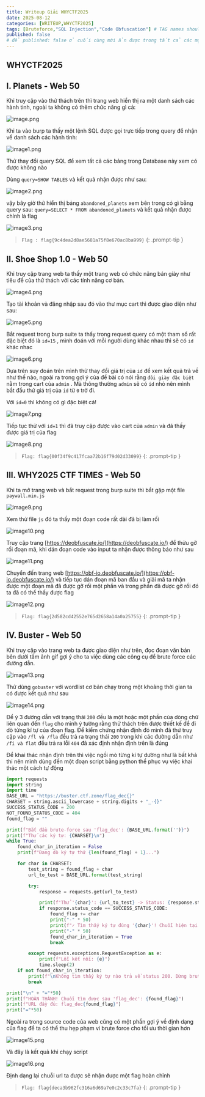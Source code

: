 ```yaml
---
title: Writeup Giải WHYCTF2025
date: 2025-08-12
categories: [WRITEUP,WHYCTF2025]
tags: [Bruteforce,"SQL Injection","Code Obfuscation"] # TAG names should always be lowercase
published: false
# để published: false ở cuối cùng mới ẩn được trong tất cả các mục
---
```


## WHYCTF2025

## I. **Planets - Web 50**

Khi truy cập vào thử thách trên thì trang web hiển thị ra một danh sách các hành tinh, ngoài ta không có thêm chức năng gì cả:

![image.png](/assets/img/posts/WHYCTF2025/image.png)

Khi ta vào burp ta thấy một lệnh SQL được gọi trực tiếp trong query để nhận về danh sách các hành tinh:

![image1.png](/assets/img/posts/WHYCTF2025/image1.png)

Thử thay đổi query SQL để xem tất cả các bảng trong Database này xem có được không nào

Dùng `query=SHOW TABLES` và kết quả nhận được như sau:

![image2.png](/assets/img/posts/WHYCTF2025/image2.png)

vậy bây giờ thử hiển thị bảng `abandoned_planets` xem bên trong có gì bằng query sau: `query=SELECT * FROM abandoned_planets` và kết quả nhận được chính là flag

![image3.png](/assets/img/posts/WHYCTF2025/image3.png)

> `Flag : flag{9c4dea2d8ae5681a75f8e670ac8ba999}`
{: .prompt-tip }

## II. **Shoe Shop 1.0 - Web 50**

Khi truy cập trang web ta thấy một trang web có chức năng bán giày như tiêu đề của thử thách với các tính năng cơ bản.

![image4.png](/assets/img/posts/WHYCTF2025/image4.png)

Tạo tài khoản và đăng nhập sau đó vào thư mục cart thì được giao diện như sau:

![image5.png](/assets/img/posts/WHYCTF2025/image5.png)

Bắt request trong burp suite ta thấy trong request query có một tham số rất đặc biệt đó là `id=15` , mình đoán với mỗi người dùng khác nhau thì sẽ có `id` khác nhac

![image6.png](/assets/img/posts/WHYCTF2025/image6.png)

Dựa trên suy đoán trên mình thử thay đổi giá trị của `id` để xem kết quả trả về như thế nào, ngoài ra trong gợi ý của đề bài có nói rằng `đôi giày đặc biệt` nằm trong cart của `admin` . Mà thông thường `admin` sẽ có `id` nhỏ nên mình bắt đầu thử giá trị của `id` từ `0` trở đi.

Với `id=0` thì không có gì đặc biệt cả!

![image7.png](/assets/img/posts/WHYCTF2025/image7.png)

Tiếp tục thử với `id=1` thì đã truy cập được vào cart của `admin` và đã thấy được giá trị của flag

![image8.png](/assets/img/posts/WHYCTF2025/image8.png)

> `Flag: flag{00f34f9c417fcaa72b16f79d02d33099}`
{: .prompt-tip }

## **III. WHY2025 CTF TIMES - Web 50**

Khi ta mở trang web và bắt request trong burp suite thì bắt gặp một file `paywall.min.js`

![image9.png](/assets/img/posts/WHYCTF2025/image9.png)

Xem thử file `js` đó ta thấy một đoạn code rất dài đã bị làm rối

![image10.png](/assets/img/posts/WHYCTF2025/image10.png)

Truy cập trang [https://deobfuscate.io/](https://deobfuscate.io/) để thửu gỡ rối đoạn mã, khi dán đoạn code vào input ta nhận được thông báo như sau

![image11.png](/assets/img/posts/WHYCTF2025/image11.png)

Chuyển đến trang web [https://obf-io.deobfuscate.io/](https://obf-io.deobfuscate.io/) và tiếp tục dán đoạn mã ban đầu và giải mã ta nhận được một đoạn mã đã được gỡ rối một phần và trong phần đã được gỡ rối đó ta đã có thể thấy được flag

![image12.png](/assets/img/posts/WHYCTF2025/image12.png)

> `Flag: flag{2d582cd42552e765d2658a14a0a25755}`
{: .prompt-tip }

## IV. **Buster - Web 50**

Khi truy cập vào trang web ta được giao diện như trên, đọc đoạn văn bản bên dưới tấm ảnh gif gợi ý cho ta việc dùng các công cụ để brute force các đường dẫn.

![image13.png](/assets/img/posts/WHYCTF2025/image13.png)

Thử dùng `gobuster` với wordlist cơ bản chạy trong một khoảng thời gian ta có được kết quả như sau

![image14.png](/assets/img/posts/WHYCTF2025/image14.png)

Để ý 3 đường dẫn với trạng thái `200` đều là một hoặc một phần của dòng chữ liên quan đến `flag` cho mình ý tưởng rằng thử thách trên được thiết kế để đi dò từng kí tự của đoạn flag. Để kiểm chứng nhận định đó mình đã thử truy cập vào `/fl và /fla` đều trả ra trạng thái `200` trong khi các đường dẫn như `/fi và flat` đều trả ra lỗi `404` đã xác định nhận định trên là đúng

Để khai thác nhận định trên thì việc ngồi mò từng kí tự dường như là bất khả thi nên mình dùng đến một đoạn script bằng python thể phục vụ việc khai thác một cách tự động

```python
import requests
import string
import time
BASE_URL = "https://buster.ctf.zone/flag_dec{}"
CHARSET = string.ascii_lowercase + string.digits + "_-{}"
SUCCESS_STATUS_CODE = 200
NOT_FOUND_STATUS_CODE = 404
found_flag = ""

print(f"Bắt đầu brute-force sau 'flag_dec': {BASE_URL.format('')}")
print(f"Thử các ký tự: {CHARSET}\n")
while True:
    found_char_in_iteration = False
    print(f"Đang dò ký tự thứ {len(found_flag) + 1}...")

    for char in CHARSET:
        test_string = found_flag + char
        url_to_test = BASE_URL.format(test_string)

        try:
            response = requests.get(url_to_test)

            print(f"Thử '{char}': {url_to_test} -> Status: {response.status_code}")
            if response.status_code == SUCCESS_STATUS_CODE:
                found_flag += char
                print("-" * 50)
                print(f"✓ Tìm thấy ký tự đúng '{char}'! Chuỗi hiện tại: flag_dec{found_flag}")
                print("-" * 50)
                found_char_in_iteration = True
                break

        except requests.exceptions.RequestException as e:
            print(f"Lỗi kết nối: {e}")
            time.sleep(2)
    if not found_char_in_iteration:
        print(f"\nKhông tìm thấy ký tự nào trả về status 200. Dừng brute-force.")
        break

print("\n" + "="*50)
print(f"HOÀN THÀNH! Chuỗi tìm được sau 'flag_dec': {found_flag}")
print(f"URL đầy đủ: flag_dec{found_flag}")
print("="*50)
```

Ngoài ra trong source code của web cũng có một phần gợi ý về định dạng của flag để ta có thể thu hẹp phạm vi brute force cho tối ưu thời gian hơn

![image15.png](/assets/img/posts/WHYCTF2025/image15.png)

Và đây là kết quả khi chạy script

![image16.png](/assets/img/posts/WHYCTF2025/image16.png)

Định dạng lại chuỗi url ta được sẽ nhận được một flag hoàn chỉnh

> `Flag: flag{deca3b962fc316a6d69a7e0c2c33c7fa}`
{: .prompt-tip }
